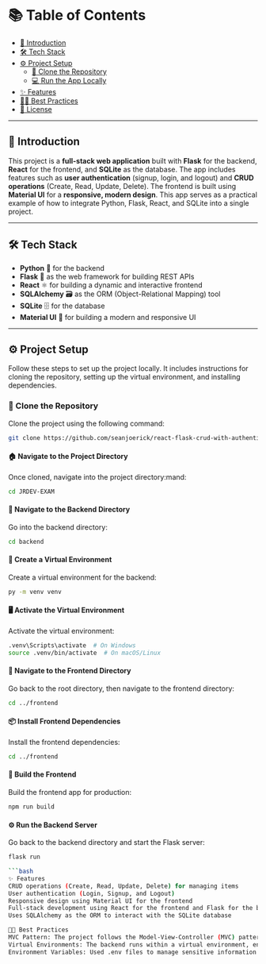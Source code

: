 # 📚 Table of Contents
- [🎉 Introduction](#introduction)
- [🛠️ Tech Stack](#tech-stack)
- [⚙️ Project Setup](#project-setup)
  - [🔗 Clone the Repository](#clone-the-repository)
  - [💻 Run the App Locally](#run-the-app-locally)
- [✨ Features](#features)
- [🧑‍💻 Best Practices](#best-practices)
- [📝 License](#license)

---

## 🎉 Introduction
This project is a **full-stack web application** built with **Flask** for the backend, **React** for the frontend, and **SQLite** as the database. The app includes features such as **user authentication** (signup, login, and logout) and **CRUD operations** (Create, Read, Update, Delete). The frontend is built using **Material UI** for a **responsive, modern design**. This app serves as a practical example of how to integrate Python, Flask, React, and SQLite into a single project.

---

## 🛠️ Tech Stack
- **Python** 🐍 for the backend
- **Flask** 🧪 as the web framework for building REST APIs
- **React** ⚛️ for building a dynamic and interactive frontend
- **SQLAlchemy** 🗃️ as the ORM (Object-Relational Mapping) tool
- **SQLite** 🗄️ for the database
- **Material UI** 🎨 for building a modern and responsive UI

---

## ⚙️ Project Setup
Follow these steps to set up the project locally. It includes instructions for cloning the repository, setting up the virtual environment, and installing dependencies.

### 🔗 Clone the Repository
Clone the project using the following command:
```bash
git clone https://github.com/seanjoerick/react-flask-crud-with-authentication.git

```
#### 🏠 Navigate to the Project Directory
Once cloned, navigate into the project directory:mand:
```bash
cd JRDEV-EXAM

```
#### 🔧 Navigate to the Backend Directory
Go into the backend directory:
```bash
cd backend

```
#### 🐍 Create a Virtual Environment
Create a virtual environment for the backend:
```bash
py -m venv venv

```
#### 🖥️ Activate the Virtual Environment
Activate the virtual environment:
```bash
.venv\Scripts\activate  # On Windows
source .venv/bin/activate  # On macOS/Linux

```
#### 🏃 Navigate to the Frontend Directory
Go back to the root directory, then navigate to the frontend directory:
```bash
cd ../frontend

```
#### 📦 Install Frontend Dependencies
Install the frontend dependencies:
```bash
cd ../frontend
```

#### 🔨 Build the Frontend
Build the frontend app for production:
```bash
npm run build

```
#### ⚙️ Run the Backend Server
Go back to the backend directory and start the Flask server:
```bash
flask run

```bash
✨ Features
CRUD operations (Create, Read, Update, Delete) for managing items
User authentication (Login, Signup, and Logout)
Responsive design using Material UI for the frontend
Full-stack development using React for the frontend and Flask for the backend
Uses SQLAlchemy as the ORM to interact with the SQLite database

🧑‍💻 Best Practices
MVC Pattern: The project follows the Model-View-Controller (MVC) pattern to separate concerns, ensuring better maintainability and scalability.
Virtual Environments: The backend runs within a virtual environment, ensuring dependencies are isolated and the project setup is clean.
Environment Variables: Used .env files to manage sensitive information such as database URIs and secret keys.



